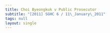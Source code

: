 ```yaml
---
title: Choi Byeongkuk v Public Prosecutor
subtitle: "[2011] SGHC 6 / 11\_January\_2011"
tags: null
layout: single
---
```



